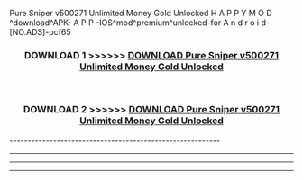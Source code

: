  Pure Sniper v500271 Unlimited Money Gold Unlocked  H A P P Y M O D ^download^APK- A P P -IOS^mod^premium^unlocked-for A n d r o i d-[NO.ADS]-pcf65



<div align="center">

<h3>DOWNLOAD 1 >>>>>> <a href="https://en-mod.web.app/?en= Pure Sniper v500271 Unlimited Money Gold Unlocked ">DOWNLOAD Pure Sniper v500271 Unlimited Money Gold Unlocked  </a></h3><br>

<h3>DOWNLOAD 2 >>>>>> <a href="https://en-mod.web.app/?en= Pure Sniper v500271 Unlimited Money Gold Unlocked ">DOWNLOAD Pure Sniper v500271 Unlimited Money Gold Unlocked  </a></h3>

</div>
----------------------------------------------------------

----------------------------------------------------------

----------------------------------------------------------

----------------------------------------------------------



